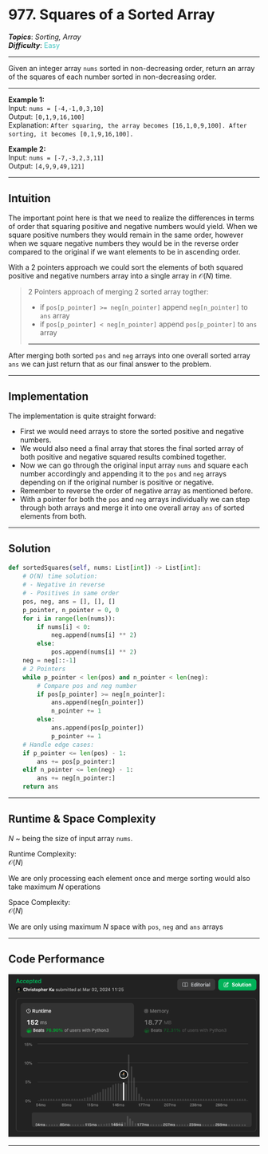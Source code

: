 # 977. Squares of a Sorted Array
***Topics***: *Sorting, Array*  
***Difficulty***: <span style="color: #46c6c2;">Easy</span>
<!-- green: #46c6c2, yellow: #fac31d, red: #f8615c-->
---
Given an integer array `nums` sorted in non-decreasing order, return an array of the squares of each number sorted in non-decreasing order.

---
**Example 1:**  
Input: `nums = [-4,-1,0,3,10]`  
Output: `[0,1,9,16,100]`  
Explanation: `After squaring, the array becomes [16,1,0,9,100]. After sorting, it becomes [0,1,9,16,100].`  

**Example 2:**  
Input: `nums = [-7,-3,2,3,11]`  
Output: `[4,9,9,49,121]`  

---
## Intuition
The important point here is that we need to realize the differences in terms of order that squaring positive and negative numbers would yield. When we square positive numbers they would remain in the same order, however when we square negative numbers they would be in the reverse order compared to the original if we want elements to be in ascending order.

With a 2 pointers approach we could sort the elements of both squared positive and negative numbers array into a single array in $\mathcal{O}(N)$ time.

> 2 Pointers approach of merging 2 sorted array togther:
> - if `pos[p_pointer] >= neg[n_pointer]` append `neg[n_pointer]` to `ans` array
> - if `pos[p_pointer] < neg[n_pointer]` append `pos[p_pointer]` to `ans` array
> ---

After merging both sorted `pos` and `neg` arrays into one overall sorted array `ans` we can just return that as our final answer to the problem.

---
## Implementation
The implementation is quite straight forward:
- First we would need arrays to store the sorted positive and negative numbers.
- We would also need a final array that stores the final sorted array of both positive and negative squared results combined together.
- Now we can go through the original input array `nums` and square each number accordingly and appending it to the `pos` and `neg` arrays depending on if the original number is positive or negative.
- Remember to reverse the order of negative array as mentioned before.
- With a pointer for both the `pos` and `neg` arrays individually we can step through both arrays and merge it into one overall array `ans` of sorted elements from both.

---
## Solution
```python
def sortedSquares(self, nums: List[int]) -> List[int]:
    # O(N) time solution:
    # - Negative in reverse
    # - Positives in same order
    pos, neg, ans = [], [], []
    p_pointer, n_pointer = 0, 0
    for i in range(len(nums)):
        if nums[i] < 0:
            neg.append(nums[i] ** 2)
        else:
            pos.append(nums[i] ** 2)
    neg = neg[::-1]
    # 2 Pointers
    while p_pointer < len(pos) and n_pointer < len(neg):
        # Compare pos and neg number
        if pos[p_pointer] >= neg[n_pointer]:
            ans.append(neg[n_pointer])
            n_pointer += 1
        else:
            ans.append(pos[p_pointer])
            p_pointer += 1
    # Handle edge cases:
    if p_pointer <= len(pos) - 1:
        ans += pos[p_pointer:]
    elif n_pointer <= len(neg) - 1:
        ans += neg[n_pointer:]
    return ans
```
---
## Runtime & Space Complexity
$N$ ~ being the size of input array `nums`.  

Runtime Complexity:  
$\mathcal{O}(N)$

We are only processing each element once and merge sorting would also take maximum $N$ operations

Space Complexity:  
$\mathcal{O}(N)$

We are only using maximum $N$ space with `pos`, `neg` and `ans` arrays

---
## Code Performance
![[lc number] code performance](../../resources/code-performances/lc-977.png)

---